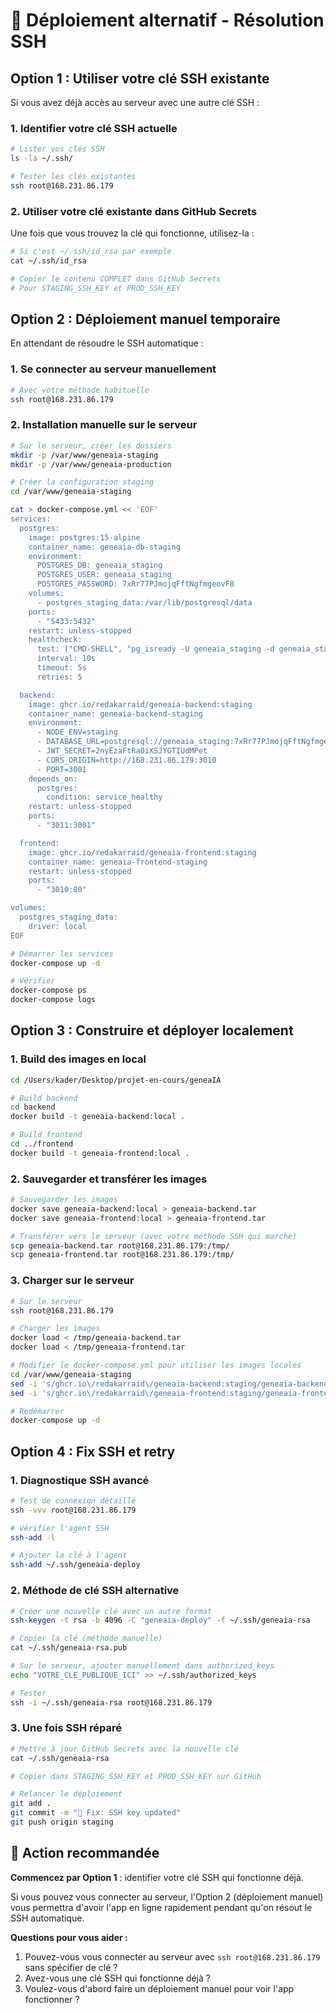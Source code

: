 # 🚀 Déploiement alternatif - Résolution SSH

## Option 1 : Utiliser votre clé SSH existante

Si vous avez déjà accès au serveur avec une autre clé SSH :

### 1. Identifier votre clé SSH actuelle

```bash
# Lister vos clés SSH
ls -la ~/.ssh/

# Tester les clés existantes
ssh root@168.231.86.179
```

### 2. Utiliser votre clé existante dans GitHub Secrets

Une fois que vous trouvez la clé qui fonctionne, utilisez-la :

```bash
# Si c'est ~/.ssh/id_rsa par exemple
cat ~/.ssh/id_rsa

# Copier le contenu COMPLET dans GitHub Secrets
# Pour STAGING_SSH_KEY et PROD_SSH_KEY
```

## Option 2 : Déploiement manuel temporaire

En attendant de résoudre le SSH automatique :

### 1. Se connecter au serveur manuellement

```bash
# Avec votre méthode habituelle
ssh root@168.231.86.179
```

### 2. Installation manuelle sur le serveur

```bash
# Sur le serveur, créer les dossiers
mkdir -p /var/www/geneaia-staging
mkdir -p /var/www/geneaia-production

# Créer la configuration staging
cd /var/www/geneaia-staging

cat > docker-compose.yml << 'EOF'
services:
  postgres:
    image: postgres:15-alpine
    container_name: geneaia-db-staging
    environment:
      POSTGRES_DB: geneaia_staging
      POSTGRES_USER: geneaia_staging
      POSTGRES_PASSWORD: 7xRr77PJmojqFftNgfmgeovF8
    volumes:
      - postgres_staging_data:/var/lib/postgresql/data
    ports:
      - "5433:5432"
    restart: unless-stopped
    healthcheck:
      test: ["CMD-SHELL", "pg_isready -U geneaia_staging -d geneaia_staging"]
      interval: 10s
      timeout: 5s
      retries: 5

  backend:
    image: ghcr.io/redakarraid/geneaia-backend:staging
    container_name: geneaia-backend-staging
    environment:
      - NODE_ENV=staging
      - DATABASE_URL=postgresql://geneaia_staging:7xRr77PJmojqFftNgfmgeovF8@postgres:5432/geneaia_staging?schema=public
      - JWT_SECRET=2nyEzaFtRa0iXSJYGTIUdMPet
      - CORS_ORIGIN=http://168.231.86.179:3010
      - PORT=3001
    depends_on:
      postgres:
        condition: service_healthy
    restart: unless-stopped
    ports:
      - "3011:3001"

  frontend:
    image: ghcr.io/redakarraid/geneaia-frontend:staging
    container_name: geneaia-frontend-staging
    restart: unless-stopped
    ports:
      - "3010:80"

volumes:
  postgres_staging_data:
    driver: local
EOF

# Démarrer les services
docker-compose up -d

# Vérifier
docker-compose ps
docker-compose logs
```

## Option 3 : Construire et déployer localement

### 1. Build des images en local

```bash
cd /Users/kader/Desktop/projet-en-cours/geneaIA

# Build backend
cd backend
docker build -t geneaia-backend:local .

# Build frontend  
cd ../frontend
docker build -t geneaia-frontend:local .
```

### 2. Sauvegarder et transférer les images

```bash
# Sauvegarder les images
docker save geneaia-backend:local > geneaia-backend.tar
docker save geneaia-frontend:local > geneaia-frontend.tar

# Transférer vers le serveur (avec votre méthode SSH qui marche)
scp geneaia-backend.tar root@168.231.86.179:/tmp/
scp geneaia-frontend.tar root@168.231.86.179:/tmp/
```

### 3. Charger sur le serveur

```bash
# Sur le serveur
ssh root@168.231.86.179

# Charger les images
docker load < /tmp/geneaia-backend.tar
docker load < /tmp/geneaia-frontend.tar

# Modifier le docker-compose.yml pour utiliser les images locales
cd /var/www/geneaia-staging
sed -i 's/ghcr.io\/redakarraid\/geneaia-backend:staging/geneaia-backend:local/g' docker-compose.yml
sed -i 's/ghcr.io\/redakarraid\/geneaia-frontend:staging/geneaia-frontend:local/g' docker-compose.yml

# Redémarrer
docker-compose up -d
```

## Option 4 : Fix SSH et retry

### 1. Diagnostique SSH avancé

```bash
# Test de connexion détaillé
ssh -vvv root@168.231.86.179

# Vérifier l'agent SSH
ssh-add -l

# Ajouter la clé à l'agent
ssh-add ~/.ssh/geneaia-deploy
```

### 2. Méthode de clé SSH alternative

```bash
# Créer une nouvelle clé avec un autre format
ssh-keygen -t rsa -b 4096 -C "geneaia-deploy" -f ~/.ssh/geneaia-rsa

# Copier la clé (méthode manuelle)
cat ~/.ssh/geneaia-rsa.pub

# Sur le serveur, ajouter manuellement dans authorized_keys
echo "VOTRE_CLE_PUBLIQUE_ICI" >> ~/.ssh/authorized_keys

# Tester
ssh -i ~/.ssh/geneaia-rsa root@168.231.86.179
```

### 3. Une fois SSH réparé

```bash
# Mettre à jour GitHub Secrets avec la nouvelle clé
cat ~/.ssh/geneaia-rsa

# Copier dans STAGING_SSH_KEY et PROD_SSH_KEY sur GitHub

# Relancer le déploiement
git add .
git commit -m "🔧 Fix: SSH key updated"
git push origin staging
```

## 🎯 Action recommandée

**Commencez par Option 1** : identifier votre clé SSH qui fonctionne déjà.

Si vous pouvez vous connecter au serveur, l'Option 2 (déploiement manuel) vous permettra d'avoir l'app en ligne rapidement pendant qu'on résout le SSH automatique.

**Questions pour vous aider :**
1. Pouvez-vous vous connecter au serveur avec `ssh root@168.231.86.179` sans spécifier de clé ?
2. Avez-vous une clé SSH qui fonctionne déjà ?
3. Voulez-vous d'abord faire un déploiement manuel pour voir l'app fonctionner ?
